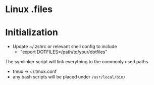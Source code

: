 # Linux .files

# Initialization
* Update ~/.zshrc or relevant shell config to include
  * "export DOTFILES=/path/to/your/dotfiles"

The symlinker script will link everything to the commonly used paths.
* tmux -> ~/.tmux.conf
* any bash scripts will be placed under `/usr/local/bin/`




